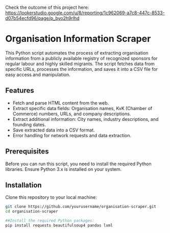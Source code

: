 Check the outcome of this project here: https://lookerstudio.google.com/u/8/reporting/1c962069-a7c8-447c-8533-d07b54ecfd96/page/p_byo2h9rlhd


# Organisation Information Scraper

This Python script automates the process of extracting organisation information from a publicly available registry of recognized sponsors for regular labour and highly skilled migrants. The script fetches data from specific URLs, processes the information, and saves it into a CSV file for easy access and manipulation.

## Features

- Fetch and parse HTML content from the web.
- Extract specific data fields: Organisation names, KvK (Chamber of Commerce) numbers, URLs, and company descriptions.
- Extract additional information: City names, industry descriptions, and founding dates.
- Save extracted data into a CSV format.
- Error handling for network requests and data extraction.

## Prerequisites

Before you can run this script, you need to install the required Python libraries. Ensure Python 3.x is installed on your system.

## Installation

Clone this repository to your local machine:

```bash
git clone https://github.com/yourusername/organisation-scraper.git
cd organisation-scraper

##Install the required Python packages:
pip install requests beautifulsoup4 pandas lxml

